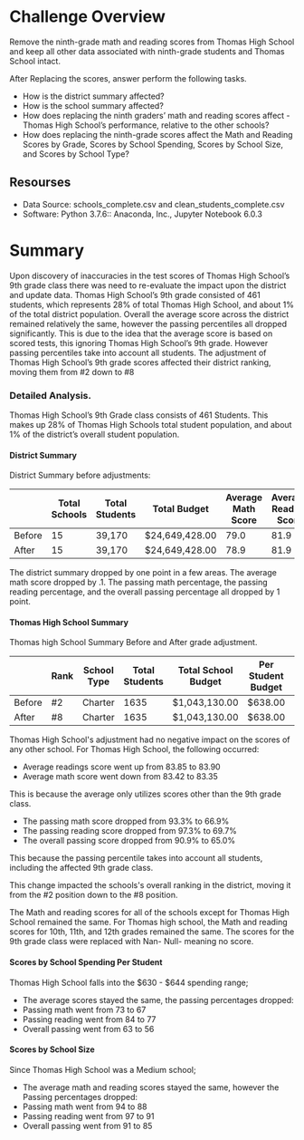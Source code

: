 # Challenge Overview

Remove the ninth-grade math and reading scores from Thomas High School and keep all other data associated with ninth-grade students and Thomas School intact.

After Replacing the scores, answer perform the following tasks.

- How is the district summary affected?
- How is the school summary affected?
- How does replacing the ninth graders’ math and reading scores affect -Thomas High School’s performance, relative to the other schools?
- How does replacing the ninth-grade scores affect the Math and Reading Scores by Grade, Scores by School Spending, Scores by School Size, and Scores by School Type? 

## Resourses
- Data Source: schools_complete.csv and clean_students_complete.csv
- Software: Python 3.7.6:: Anaconda, Inc., Jupyter Notebook 6.0.3

# Summary

Upon discovery of inaccuracies in the test scores of Thomas High School’s 9th grade class there was need to re-evaluate the impact upon the district and update data. Thomas High School’s 9th grade consisted of 461 students, which represents 28% of total Thomas High School, and about 1% of the total district population. Overall the average score across the district remained relatively the same, however the passing percentiles all dropped significantly. This is due to the idea that the average score is based on scored tests, this ignoring Thomas High School’s 9th grade. However passing percentiles take into account all students. The adjustment of Thomas High School’s 9th grade scores affected their district ranking, moving them from #2 down to #8

### Detailed Analysis.

Thomas High School’s 9th Grade class consists of 461 Students. This makes up 28% of Thomas High Schools total student population, and about 1% of the district’s overall student population.


#### District Summary

District Summary before adjustments:

|   | Total Schools | Total Students | Total Budget   | Average Math Score | Average Reading Score | % Passing Math | % Passing Reading | % Overall Passing |
|---|---------------|----------------|----------------|--------------------|-----------------------|----------------|-------------------|-------------------|
| Before | 15            | 39,170         | $24,649,428.00 | 79.0               | 81.9                  | 75             | 86                | 65                |
| After | 15            | 39,170         | $24,649,428.00 | 78.9              | 81.9                  | 74             | 85                | 64                |

The district summary dropped by one point in a few areas. The average math score dropped by .1. The passing math percentage, the passing reading percentage, and the overall passing percentage all dropped by 1 point.


#### Thomas High School Summary

Thomas high School Summary Before and After grade adjustment.

|   | Rank | School Type | Total Students | Total School Budget | Per Student Budget | Average Math Score | Average Reading Score | % Passing Math | % Passing Reading | % Overall Passing |
|---|---|---|---|---|---|---|---|---|---|---|
| Before  | #2| Charter     | 1635| $1,043,130.00| $638.00| 83.418349| 83.848930| 93.272171| 97.308869| 90.948012|
| After   | #8| Charter     | 1635| $1,043,130.00| $638.00| 83.350937| 83.896082| 66.911315| 69.663609| 65.076453|

Thomas High School's adjustment had no negative impact on the scores of any other school. For Thomas High School, the following occurred:

- Average readings score went up from 83.85 to 83.90
- Average math score went down from 83.42 to 83.35

This is because the average only utilizes scores other than the 9th grade class.

- The passing math score dropped from 93.3% to 66.9%
- The passing reading score dropped from 97.3% to 69.7%
- The overall passing score dropped from 90.9% to 65.0%

This because the passing percentile takes into account all students, including the affected 9th grade class.

This change impacted the schools's overall ranking in the district, moving it from the #2 position down to the #8 position.

The Math and reading scores for all of the schools except for Thomas High School remained the same. For Thomas high school, the Math and reading scores for 10th, 11th, and 12th grades remained the same. The scores for the 9th grade class were replaced with Nan- Null- meaning no score.

#### Scores by School Spending Per Student

Thomas High School falls into the $630 - $644 spending range; 

- The average scores stayed the same, the passing percentages dropped:
- Passing math went from 73 to 67
- Passing reading went from 84 to 77
- Overall passing went from 63 to 56

#### Scores by School Size

Since Thomas High School was a Medium school; 

- The average math and reading scores stayed the same, however the Passing percentages dropped:
- Passing math went from 94 to 88
- Passing reading went from 97 to 91
- Overall passing went  from 91 to 85
